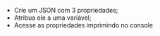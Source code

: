 * Crie um JSON com 3 propriedades;
* Atribua ele a uma variável;
* Acesse as propriedades imprimindo no console
